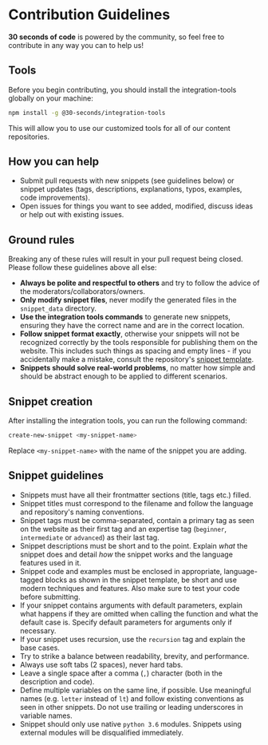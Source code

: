 # Contribution Guidelines

**30 seconds of code** is powered by the community, so feel free to contribute in any way you can to help us!

## Tools

Before you begin contributing, you should install the integration-tools globally on your machine:

```sh
npm install -g @30-seconds/integration-tools
```

This will allow you to use our customized tools for all of our content repositories.

## How you can help

- Submit pull requests with new snippets (see guidelines below) or snippet updates (tags, descriptions, explanations, typos, examples, code improvements).
- Open issues for things you want to see added, modified, discuss ideas or help out with existing issues. 

## Ground rules

Breaking any of these rules will result in your pull request being closed. Please follow these guidelines above all else:

- **Always be polite and respectful to others** and try to follow the advice of the moderators/collaborators/owners.
- **Only modify snippet files**, never modify the generated files in the `snippet_data` directory.
- **Use the integration tools commands** to generate new snippets, ensuring they have the correct name and are in the correct location.
- **Follow snippet format exactly**, otherwise your snippets will not be recognized correctly by the tools responsible for publishing them on the website. This includes such things as spacing and empty lines - if you accidentally make a mistake, consult the repository's [snippet template](snippet-template.md).
- **Snippets should solve real-world problems**, no matter how simple and should be abstract enough to be applied to different scenarios.

## Snippet creation

After installing the integration tools, you can run the following command:

```sh
create-new-snippet <my-snippet-name>
```

Replace `<my-snippet-name>` with the name of the snippet you are adding. 

## Snippet guidelines

- Snippets must have all their frontmatter sections (title, tags etc.) filled.
- Snippet titles must correspond to the filename and follow the language and repository's naming conventions.
- Snippet tags must be comma-separated, contain a primary tag as seen on the website as their first tag and an expertise tag (`beginner`, `intermediate` or `advanced`) as their last tag.
- Snippet descriptions must be short and to the point. Explain *what* the snippet does and detail *how* the snippet works and the language features used in it.
- Snippet code and examples must be enclosed in appropriate, language-tagged blocks as shown in the snippet template, be short and use modern techniques and features. Also make sure to test your code before submitting.
- If your snippet contains arguments with default parameters, explain what happens if they are omitted when calling the function and what the default case is. Specify default parameters for arguments only if necessary.
- If your snippet uses recursion, use the `recursion` tag and explain the base cases.
- Try to strike a balance between readability, brevity, and performance.
- Always use soft tabs (2 spaces), never hard tabs.
- Leave a single space after a comma (`,`) character (both in the description and code).
- Define multiple variables on the same line, if possible. Use meaningful names (e.g. `letter` instead of `lt`) and follow existing conventions as seen in other snippets. Do not use trailing or leading underscores in variable names.
- Snippet should only use native `python 3.6` modules. Snippets using external modules will be disqualified immediately.
